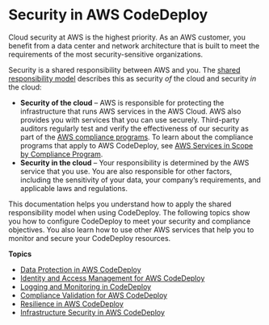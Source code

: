 # Security in AWS CodeDeploy<a name="security"></a>

Cloud security at AWS is the highest priority\. As an AWS customer, you benefit from a data center and network architecture that is built to meet the requirements of the most security\-sensitive organizations\.

Security is a shared responsibility between AWS and you\. The [shared responsibility model](https://aws.amazon.com/compliance/shared-responsibility-model/) describes this as security *of* the cloud and security *in* the cloud:
+ **Security of the cloud** – AWS is responsible for protecting the infrastructure that runs AWS services in the AWS Cloud\. AWS also provides you with services that you can use securely\. Third\-party auditors regularly test and verify the effectiveness of our security as part of the [AWS compliance programs](https://aws.amazon.com/compliance/programs/)\. To learn about the compliance programs that apply to AWS CodeDeploy, see [AWS Services in Scope by Compliance Program](https://aws.amazon.com/compliance/services-in-scope/)\.
+ **Security in the cloud** – Your responsibility is determined by the AWS service that you use\. You are also responsible for other factors, including the sensitivity of your data, your company’s requirements, and applicable laws and regulations\. 

This documentation helps you understand how to apply the shared responsibility model when using CodeDeploy\. The following topics show you how to configure CodeDeploy to meet your security and compliance objectives\. You also learn how to use other AWS services that help you to monitor and secure your CodeDeploy resources\. 

**Topics**
+ [Data Protection in AWS CodeDeploy](data-protection.md)
+ [Identity and Access Management for AWS CodeDeploy](security-iam.md)
+ [Logging and Monitoring in CodeDeploy](incident-response.md)
+ [Compliance Validation for AWS CodeDeploy](SERVICENAME-compliance.md)
+ [Resilience in AWS CodeDeploy](disaster-recovery-resiliency.md)
+ [Infrastructure Security in AWS CodeDeploy](infrastructure-security.md)